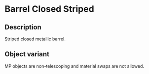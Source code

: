 # Barrel Closed Striped

## Description

Striped closed metallic barrel.

## Object variant

MP objects are non-telescoping and material swaps are not allowed.
